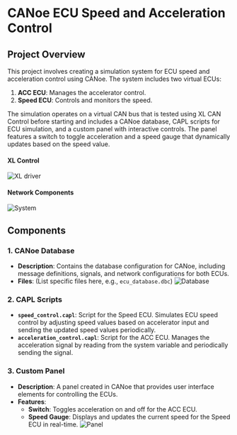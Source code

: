 # CANoe ECU Speed and Acceleration Control

## Project Overview

This project involves creating a simulation system for ECU speed and acceleration control using CANoe. The system includes two virtual ECUs:
1. **ACC ECU**: Manages the accelerator control.
2. **Speed ECU**: Controls and monitors the speed.

The simulation operates on a virtual CAN bus that is tested using XL CAN Control before starting and includes a CANoe database, CAPL scripts for ECU simulation, and a custom panel with interactive controls. The panel features a switch to toggle acceleration and a speed gauge that dynamically updates based on the speed value.
#### XL Control 
![XL driver](https://github.com/user-attachments/assets/d3224578-af63-4d3a-90ff-1589a2035a1c)
#### Network Components
![System](https://github.com/user-attachments/assets/fec755ae-9f4a-442f-9862-955be9f2b47c)

## Components

### 1. CANoe Database

- **Description**: Contains the database configuration for CANoe, including message definitions, signals, and network configurations for both ECUs.
- **Files**: (List specific files here, e.g., `ecu_database.dbc`)
![Database](https://github.com/user-attachments/assets/77e3a8eb-69ef-4236-a60b-0a71050588b3)

### 2. CAPL Scripts

- **`speed_control.capl`**: Script for the Speed ECU. Simulates ECU speed control by adjusting speed values based on accelerator input and sending the updated speed values periodically.
- **`acceleration_control.capl`**: Script for the ACC ECU. Manages the acceleration signal by reading from the system variable and periodically sending the signal.

### 3. Custom Panel

- **Description**: A panel created in CANoe that provides user interface elements for controlling the ECUs.
- **Features**:
  - **Switch**: Toggles acceleration on and off for the ACC ECU.
  - **Speed Gauge**: Displays and updates the current speed for the Speed ECU in real-time.
![Panel](https://github.com/user-attachments/assets/29491738-ac6d-47b1-b798-1e51acadf501)
